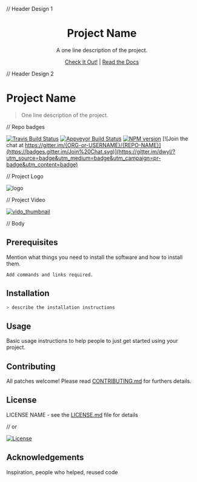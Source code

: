 // Header Design 1

<h1 align="center">Project Name</h1>

<p align="center">A one line description of the project.</p>

<p align="center"><a href="#site">Check It Out!</a> | <a href="#documentation">Read the Docs</a></p>


// Header Design 2

# Project Name
> One line description of the project.

// Repo badges

[![Travis Build Status](https://travis-ci.org/{ORG-or-USERNAME}/{REPO-NAME}.png?branch=master)](https://travis-ci.org/{ORG-or-USERNAME}/{REPO-NAME}) [![Appveyor Build Status](https://ci.appveyor.com/api/projects/status/%7B%7Bstatus_id%7D%7D)](https://ci.appveyor.com/project/%7B%7Busername%7D%7D/%7B%7Bproject_name%7D%7D) [![NPM version](https://badge.fury.io/js/badge-list.svg)](http://badge.fury.io/js/badge-list) [![Join the chat at https://gitter.im/{ORG-or-USERNAME}/{REPO-NAME}](https://badges.gitter.im/Join%20Chat.svg)](https://gitter.im/dwyl/?utm_source=badge&utm_medium=badge&utm_campaign=pr-badge&utm_content=badge)

// Project Logo

![logo](https://upload.wikimedia.org/wikipedia/commons/5/59/Logo-Logo.svg)


// Project Video

[![vido_thumbnail](https://c1.staticflickr.com/3/2154/2054140257_58e87296b6.jpg)](https://www.youtube.com/watch?v=SjORe3_2bQc)

// Body

## Prerequisites

Mention what things you need to install the software and how to install them.

```
Add commands and links required.
```

## Installation

```sh
> describe the installation instructions
```

## Usage

Basic usage instructions to help people to just get started using your project.

## Contributing

All patches welcome! Please read [CONTRIBUTING.md](link_to_contributing_file) for furthers details.

## License

LICENSE NAME - see the [LICENSE.md](link_to_license_file) file for details

// or

[![License](https://img.shields.io/badge/License-Apache%202.0-blue.svg)](https://opensource.org/licenses/Apache-2.0)

## Acknowledgements

Inspiration, people who helped, reused code
